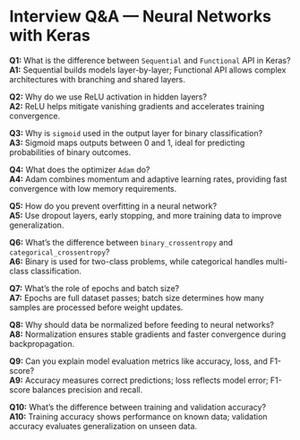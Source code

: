 # Interview Q&A — Neural Networks with Keras

**Q1:** What is the difference between `Sequential` and `Functional` API in Keras?  
**A1:** Sequential builds models layer-by-layer; Functional API allows complex architectures with branching and shared layers.

**Q2:** Why do we use ReLU activation in hidden layers?  
**A2:** ReLU helps mitigate vanishing gradients and accelerates training convergence.

**Q3:** Why is `sigmoid` used in the output layer for binary classification?  
**A3:** Sigmoid maps outputs between 0 and 1, ideal for predicting probabilities of binary outcomes.

**Q4:** What does the optimizer `Adam` do?  
**A4:** Adam combines momentum and adaptive learning rates, providing fast convergence with low memory requirements.

**Q5:** How do you prevent overfitting in a neural network?  
**A5:** Use dropout layers, early stopping, and more training data to improve generalization.

**Q6:** What’s the difference between `binary_crossentropy` and `categorical_crossentropy`?  
**A6:** Binary is used for two-class problems, while categorical handles multi-class classification.

**Q7:** What’s the role of epochs and batch size?  
**A7:** Epochs are full dataset passes; batch size determines how many samples are processed before weight updates.

**Q8:** Why should data be normalized before feeding to neural networks?  
**A8:** Normalization ensures stable gradients and faster convergence during backpropagation.

**Q9:** Can you explain model evaluation metrics like accuracy, loss, and F1-score?  
**A9:** Accuracy measures correct predictions; loss reflects model error; F1-score balances precision and recall.

**Q10:** What’s the difference between training and validation accuracy?  
**A10:** Training accuracy shows performance on known data; validation accuracy evaluates generalization on unseen data.
